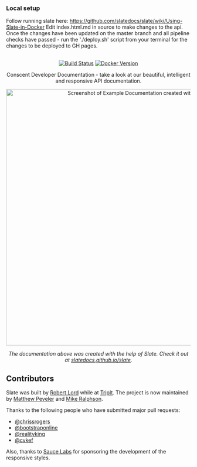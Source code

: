 ### Local setup

Follow running slate here: https://github.com/slatedocs/slate/wiki/Using-Slate-in-Docker
Edit index.html.md in source to make changes to the api.
Once the changes have been updated on the master branch and all pipeline checks have passed - run the './deploy.sh' script from your terminal for the changes to be deployed to GH pages. 

<!-- DEPLOYMENT INSTRUCTIONS
To Deploy any changes - Make the changes in the master branch, commit them and push to the repository and wait for all the tests to pass. Then run the './deploy.sh' command from your local terminal and go to the Docs Link to see the changes.  -->

<p align="center">
  <!-- <img src="https://raw.githubusercontent.com/slatedocs/img/main/logo-slate.png" alt="Slate: API Documentation Generator" width="226"> -->
  <br>
  <a href="https://github.com/slatedocs/slate/actions?query=workflow%3ABuild+branch%3Amain"><img src="https://github.com/slatedocs/slate/workflows/Build/badge.svg?branch=main" alt="Build Status"></a>
  <a href="https://hub.docker.com/r/slatedocs/slate"><img src="https://img.shields.io/docker/v/slatedocs/slate?sort=semver" alt="Docker Version" /></a>
</p>

<p align="center">Conscent Developer Documentation - take a look at our beautiful, intelligent and responsive API documentation.</p>

<p align="center"><img src="https://raw.githubusercontent.com/slatedocs/img/main/screenshot-slate.png" width=700 alt="Screenshot of Example Documentation created with Slate"></p>

<p align="center"><em>The documentation above was created with the help of Slate. Check it out at <a href="https://slatedocs.github.io/slate">slatedocs.github.io/slate</a>.</em></p>

## Contributors

Slate was built by [Robert Lord](https://lord.io) while at [TripIt](https://www.tripit.com/). The project is now maintained by [Matthew Peveler](https://github.com/MasterOdin) and [Mike Ralphson](https://github.com/MikeRalphson).

Thanks to the following people who have submitted major pull requests:

- [@chrissrogers](https://github.com/chrissrogers)
- [@bootstraponline](https://github.com/bootstraponline)
- [@realityking](https://github.com/realityking)
- [@cvkef](https://github.com/cvkef)

Also, thanks to [Sauce Labs](http://saucelabs.com) for sponsoring the development of the responsive styles.
